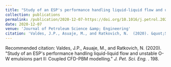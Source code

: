 ```yaml
---
title: "Study of an ESP's performance handling liquid-liquid flow and unstable O-W emulsions part II: Coupled CFD-PBM modelling"
collection: publications
permalink: /publication/2020-12-07-https://doi.org/10.1016/j.petrol.2020.108227
date: 2020-12-07
venue: 'Journal of Petroleum Science &amp; Engineering'
citation: 'Valdes, J.P., Asuaje, M., and Ratkovich, N.  (2020). &quot;Study of an ESP&apos;s performance handling liquid-liquid flow and unstable O-W emulsions part II: Coupled CFD-PBM modelling.&quot; <i>J. Pet. Sci. Eng. </i>. 198.'
---
```

Recommended citation: Valdes, J.P., Asuaje, M., and Ratkovich, N.  (2020). "Study of an ESP's performance handling liquid-liquid flow and unstable O-W emulsions part II: Coupled CFD-PBM modelling." <i>J. Pet. Sci. Eng. </i>. 198.